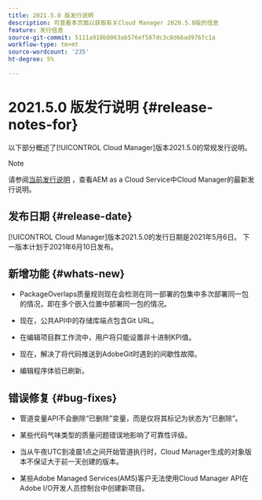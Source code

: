 ```yaml
---
title: 2021.5.0 版发行说明
description: 可查看本页面以获取有关Cloud Manager 2020.5.0版的信息
feature: 发行信息
source-git-commit: 5111a918b8063ab576ef587dc3c8d66ad976fc1a
workflow-type: tm+mt
source-wordcount: '235'
ht-degree: 5%

---
```


# 2021.5.0 版发行说明 {#release-notes-for}

以下部分概述了[!UICONTROL Cloud Manager]版本2021.5.0的常规发行说明。

>[!NOTE]
>请参阅[当前发行说明](https://experienceleague.adobe.com/docs/experience-manager-cloud-service/onboarding/getting-access/release-notes-cloud-manager/release-notes-cm-current.html?lang=en#getting-access) ，查看AEM as a Cloud Service中Cloud Manager的最新发行说明。

## 发布日期 {#release-date}

[!UICONTROL Cloud Manager]版本2021.5.0的发行日期是2021年5月6日。
下一版本计划于2021年6月10日发布。

## 新增功能 {#whats-new}

* PackageOverlaps质量规则现在会检测在同一部署的包集中多次部署同一包的情况，即在多个嵌入位置中部署同一包的情况。

* 现在，公共API中的存储库端点包含Git URL。

* 在编辑项目群工作流中，用户将只能设置非十进制KPI值。

* 现在，解决了将代码推送到AdobeGit时遇到的间歇性故障。

* 编辑程序体验已刷新。

## 错误修复 {#bug-fixes}

* 管道变量API不会删除“已删除”变量，而是仅将其标记为状态为“已删除”。

* 某些代码气味类型的质量问题错误地影响了可靠性评级。

* 当从午夜UTC到凌晨1点之间开始管道执行时，Cloud Manager生成的对象版本不保证大于前一天创建的版本。

* 某些Adobe Managed Services(AMS)客户无法使用Cloud Manager API在Adobe I/O开发人员控制台中创建新项目。
